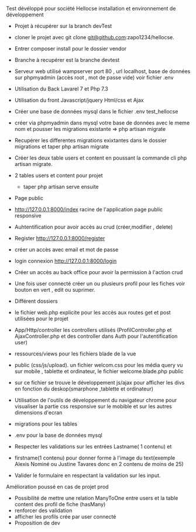   Test dévéloppé pour société Hellocse
  installation et environnement de développement 
- Projet à récupérer sur la branch devTest
- cloner le projet avec git clone git@github.com:zapo1234/hellocse.
- Entrer composer install pour le dossier vendor 
-  Branche à recupérer est la  branche devtest

- Serveur web utilisé wampserver port 80 , url localhost, base de données sur phpmyadmin (accès root , mot de passe vide) voir fichier .env
- Utilisation du Back Lavarel 7 et Php 7.3
- Utilisation du front Javascript/jquery Html/css et Ajax 

- Créer une base de données mysql dans le fichier .env  test_hellocse
- créer via phpmyadmin dans mysql votre base de données avec le meme nom  et pousser les migrations existante => php artisan migrate
- Recupérer les differentes migrations exixtantes dans le dossier migrations et taper php artisan migrate
- Créer les deux table users et content en poussant la commande cli php artisan migrate.

- 2 tables users et content pour projet
  - taper php artisan serve ensuite
 - Page public  
- http://127.0.0.1:8000/index racine de l'application page public responsive

 - Auhtentification pour avoir accès au crud (créer,modifier , delete)

- Register  http://127.0.0.1:8000/register 
- créer un accès avec email et mot de passe 
- login connexion http://127.0.0.1:8000/login 
- Créer un accès au back office pour avoir la permission à l'action crud
- Une fois user connecté créer un ou plusieurs  profil pour les fiches  voir bouton en vert  , edit ou suprimer.

- Différent dossiers
- le fichier web.php explicite pour les accès aux routes get et post utilisées pour le projet
- App/Http/controller les controllers utilisés (ProfilController.php  et AjaxController.php et des controller dans Auth pour l'autentification user)
- ressources/views pour les fichiers blade de la vue
- public (css/js/upload). un fichier welcom.css pour les média query vu sur mobile , tablette et ordinateur, le fichier welcome.blade.php public 
-  sur ce fichier se trouve le développement js/ajax pour afficher les divs en fonction du deskop(smarphone ,tablette et ordinateur)
- Utilisation de l'outils de développement du navigateur chrome pour visualiser la partie css responsive sur le mobible et sur les autres dimensions d'ecran
-  migrations pour les tables
-  .env pour la base de données mysql

- Respecter les validations sur les entrées Lastname( 1 contenu) et 
- firstname(1 contenu) pour donner forme à l'image du text(exemple Alexis Nominé ou Justine Tavares donc en 2 contenu de moins de 25)
- Valider le formulaire en respectant la validation sur les input.

Amélioration poussé en cas de projet prod
- Possibilité de mettre une relation ManyToOne entre users et la table content des profil de fiche (hasMany)
- renforcer des validation
- afficher les profils crée par user connecté
- Proposition de dev
